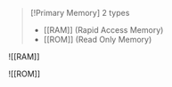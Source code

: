 > [!Primary Memory]
> 2 types 
> - [[RAM]] (Rapid Access Memory)
> - [[ROM]] (Read Only Memory)

![[RAM]]

![[ROM]]